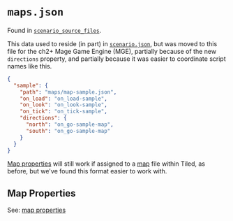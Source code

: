 # `maps.json`

Found in [`scenario_source_files`](../getting_started/scenario_source_files).

This data used to reside (in part) in [`scenario.json`](../structure/scenario.json), but was moved to this file for the ch2+ Mage Game Engine (MGE), partially because of the new `directions` property, and partially because it was easier to coordinate script names like this.

```json
{
  "sample": {
    "path": "maps/map-sample.json",
    "on_load": "on_load-sample",
    "on_look": "on_look-sample",
    "on_tick": "on_tick-sample",
    "directions": {
      "north": "on_go-sample-map",
      "south": "on_go-sample-map"
    }
  }
}
```

[Map properties](../maps/map_properties) will still work if assigned to a [map](../maps) file within Tiled, as before, but we've found this format easier to work with.

## Map Properties

See: [map properties](../maps/map_properties.md)
